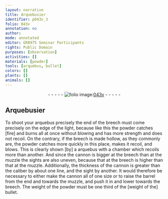 ```yaml
---
layout: narrative
title: Arquebusier
identifier: p043v_3
folio: 043v
annotation: no
author:
mode: annotated
editor: GR8975 Seminar Participants
rights: Public Domain
purposes: [observation]
activities: []
materials: [powder]
tools: [arquebus, bullet]
colors: []
plants: []
animals: []
---
```


 <div class="folio" align="center">- - - - - <a href="http://gallica.bnf.fr/ark:/12148/btv1b10500001g/f92.image" target="_blank"><img src="https://cu-mkp.github.io/GR8975-edition/assets/photo-icon.png" alt="folio image: " style="display:inline-block; margin-bottom:-3px;"/>043v</a> - - - - - </div>   

## Arquebusier

 
To shoot your <span class="tool">arquebus</span> precisely the end of the breech must come precisely on the edge of the light, because like this the <span class="material">powder</span> catches [fire] and burns all at once without blowing and has more strength and does not recoil. On the contrary, if the breech is made hollow, as they commonly are, the powder catches more quickly in this place, makes it recoil, and blows. This is clearly shown [by] a arquebus with a chamber which recoils more than another. And since the cannon is bigger at the breech than at the muzzle the sights are also uneven, because that at the breech is higher than that at the muzzle. Additionally, the thickness of the cannon is greater than the caliber by about one line, and the sight by another. It would therefore be necessary to either make the cannon all of one size or to raise the barrel from the end and towards the muzzle, and push it in and lower towards the breech. The weight of the powder must be one third of the [weight of the] <span class="tool">bullet</span>.
 
